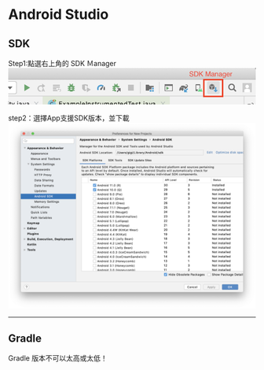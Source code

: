 # Android Studio

## SDK

Step1:點選右上角的 SDK Ｍanager 
<img src="./assets/SDK.png">   

step2：選擇App支援SDK版本，並下載
<img src="./assets/SDK1.png">


---

## Gradle

Gradle 版本不可以太高或太低！